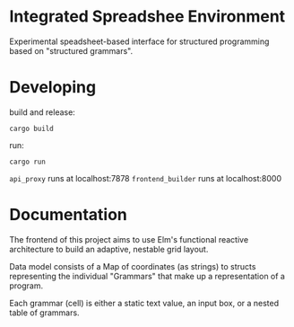 # Integrated Spreadshee Environment

Experimental speadsheet-based interface for structured programming based on "structured grammars".

# Developing

build and release:
```
cargo build
```

run:
```
cargo run
```

`api_proxy` runs at localhost:7878
`frontend_builder` runs at localhost:8000

# Documentation

The frontend of this project aims to use Elm's functional reactive architecture to build an adaptive, nestable grid layout. 

Data model consists of a Map of coordinates (as strings) to structs representing the individual "Grammars" that make up a 
representation of a program.

Each grammar (cell) is either a static text value, an input box, or a nested table of grammars.
